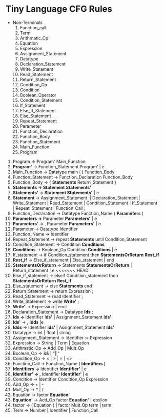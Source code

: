 # Tiny Language CFG Rules

- Non-Terminals
    1. Function_call
    2. Term
    3. Arithmatic_Op 
    4. Equation
    5. Expression
    6. Assignment_Statement
    7. Datatype 
    8. Declaration_Statement
    9. Write_Statement
    10. Read_Statement
    11. Return_Statement
    12. Condition_Op 
    13. Condition
    14. Boolean_Operator 
    15. Condition_Statement
    16. If_Statement
    17. Else_If_Statement
    18. Else_Statement
    19. Repeat_Statement
    20. Parameter
    21. Function_Declaration
    22. Function_Body
    23. Function_Statement
    24. Main_Function
    25. Program
    
1. Program **→** Program' Main_Function
2. **Program'** → Function_Statement Program' | e
3. Main_Function → Datatype main ( ) Function_Body
4. Function_Statement → Function_Declaration Function_Body
5. Function_Body → { **Statements** Return_Statement }
6. **Statements →** **Statement** **Statements'**
7. **Statements' →** **Statement Statements'** | e
8. **Statement** → Assignment_Statement ;| Declaration_Statement | Write_Statement | Read_Statement | Condition_Statement | If_Statement | Repeat_Statement | Function_Call ;
9. Function_Declaration → Datatype Function_Name ( **Parameters** )
10. **Parameters →** Parameter **Parameters'** | e
11. **Parameters' →** , Parameter **Parameters'** | e
12. Parameter → Datatype Identifier
13. Function_Name → Identifier
14. Repeat_Statement → repeat **Statements** until Condition_Statement
15. Condition_Statement → Condition **Conditions** 
16. **Conditions** → Boolean_Op Condition **Conditions** | e
17. If_statement  → if Condition_statement then **StatementsOrReturn** **Rest_if** 
18. **Rest_if**  → Else_if_statement | Else_statement | end 
19. **StatementsOrReturn** → Statements **StatementsOrReturn** | Return_statement | e
<<<<<<< HEAD
20. Else_if_statement  → elseif Condition_statement then **StatementsOrReturn** **Rest_if** 
21. Else_statement  → else **Statements** end 
22. Return_Statement → return Expression ;
23. Read_Statement → read Identifier ;
24. Write_Statement → write **Write'** ;
25. **Write'** → Expression | endl 
26. Declaration_Statement → Datatype **Ids** ;
27. **Ids →** Identifier **Ids'** | Assignment_Statement **Ids'**
28. **Ids'** → , **Idds** |e
29. **Idds** → Identifier **Ids'** | Assignment_Statement **Ids'**
30. Datatype → int | float | string
31. Assignment_Statement → Identifier := Expression 
32. Expression → String | Term | Equation
33. Arithmatic_Op → Add_Op | Mult_Op
34. Boolean_Op → && | "||"
35. Condition_Op → < | > | = | <>
36. Function_Call → Function_Name ( **Identifiers** )
37. **Identifiers →** Identifier **Identifier'** | e
38. **Identifier' → ,** Identifier **Identifier'** | e
39. Condition  →  Identifier Condition_Op Expression
40. Add_Op →  + | -
41. Mult_Op →  * | /
42. Equation →  factor **Equation'**
43. **Equation'** →  Add_Op factor **Equation'** | epsilon
44. factor →  ( Equation )  | factor Mult_Op term | term
45. Term →  Number | Identifier | Function_Call
